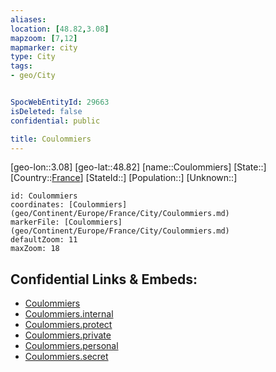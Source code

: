 ```yaml
---
aliases: 
location: [48.82,3.08]
mapzoom: [7,12] 
mapmarker: city 
type: City
tags:
- geo/City


SpocWebEntityId: 29663
isDeleted: false
confidential: public

title: Coulommiers
---
```

[geo-lon::3.08]
[geo-lat::48.82]
[name::Coulommiers]
[State::]
[Country::[France](geo/Continent/Europe/France.md)]
[StateId::]
[Population::]
[Unknown::]


```leaflet
id: Coulommiers
coordinates: [Coulommiers](geo/Continent/Europe/France/City/Coulommiers.md)
markerFile: [Coulommiers](geo/Continent/Europe/France/City/Coulommiers.md)
defaultZoom: 11 
maxZoom: 18
```


## Confidential Links & Embeds: 
- [Coulommiers](../../../../../../_public/geo/Continent/Europe/France/City/Coulommiers.md) 
- [Coulommiers.internal](../../../../../../_internal/geo/Continent/Europe/France/City/Coulommiers.internal.md) 
- [Coulommiers.protect](../../../../../../_protect/geo/Continent/Europe/France/City/Coulommiers.protect.md) 
- [Coulommiers.private](../../../../../../_private/geo/Continent/Europe/France/City/Coulommiers.private.md) 
- [Coulommiers.personal](../../../../../../_personal/geo/Continent/Europe/France/City/Coulommiers.personal.md) 
- [Coulommiers.secret](../../../../../../_secret/geo/Continent/Europe/France/City/Coulommiers.secret.md) 
